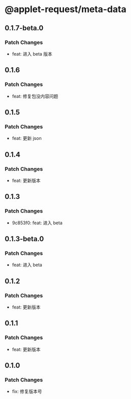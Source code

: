 # @applet-request/meta-data

## 0.1.7-beta.0

### Patch Changes

- feat: 进入 beta 版本

## 0.1.6

### Patch Changes

- feat: 修复包没内容问题

## 0.1.5

### Patch Changes

- feat: 更新 json

## 0.1.4

### Patch Changes

- feat: 更新版本

## 0.1.3

### Patch Changes

- 9c853f0: feat: 进入 beta

## 0.1.3-beta.0

### Patch Changes

- feat: 进入 beta

## 0.1.2

### Patch Changes

- feat: 更新版本

## 0.1.1

### Patch Changes

- feat: 更新版本

## 0.1.0

### Patch Changes

- fix: 修复版本号

